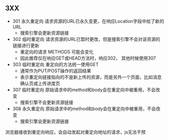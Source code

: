 
## 3XX
+ 301 永久重定向  请求资源的URL已永久变更，在响应Location字段中给了新的URL
	+ 搜索引擎会更新资源链接
+ 302 临时重定向 请求资源的URL已暂时更改，但是搜索引擎不会对该资源的链接进行更新
	+ 重定向的请求 METHODS 可能会变化
	+ 因此推荐仅在响应GET或HEAD方法时，响应302， 其他时候使用307
+ 303 临时重定向 重定向的方法统一使用GET
	+ 通常作为PUT/POST操作的返回结果
	+ 表示重定向链接指向的不是新上传的资源，而是另外一个页面，比如消息确认页或上传进度页
+ 307 临时重定向 原始请求中的method和body会在重定向中被重用，不会改变
	+ 搜索引擎不会更新资源链接
+ 308 永久重定向 原始请求中的method和body会在重定向中被重用，不会改变
	+ 搜索引擎会更新资源链接

浏览器接收到重定向响应，会自动发起对重定向地址的请求，js无法干预